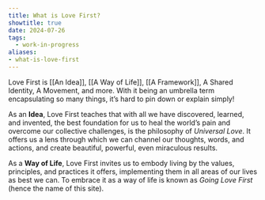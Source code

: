```yaml
---
title: What is Love First?
showtitle: true
date: 2024-07-26
tags:
  - work-in-progress
aliases:
- what-is-love-first
---
```


Love First is [[An Idea]], [[A Way of Life]], [[A Framework]], A Shared Identity, A Movement, and more. With it being an umbrella term encapsulating so many things, it’s hard to pin down or explain simply! 

As an **Idea**, Love First teaches that with all we have discovered, learned, and invented, the best foundation for us to heal the world’s pain and overcome our collective challenges, is the philosophy of _Universal Love_. It offers us a lens through which we can channel our thoughts, words, and actions, and create beautiful, powerful, even miraculous results.

As a **Way of Life**, Love First invites us to embody living by the values, principles, and practices it offers, implementing them in all areas of our lives as best we can. To embrace it as a way of life is known as *Going Love First* (hence the name of this site).